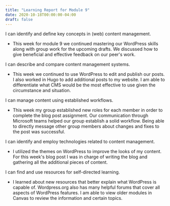 ```yaml
---
title: "Learning Report for Module 9"
date: 2020-10-18T00:00:00-04:00
draft: false
---
```

I can identify and define key concepts in (web) content management.

* This week for module 9 we continued mastering our WordPress skills along with group work for the upcoming drafts. We discussed how to give beneficial and effective feedback on our peer's work.

I can describe and compare content management systems.

* This week we continued to use WordPress to edit and publish our posts. I also worked in Hugo to add additional posts to my website. I am able to differentiate what CMS would be the most effective to use given the circumstance and situation.

I can manage content using established workflows.

*  This week my group established new roles for each member in order to complete the blog post assignment. Our communication through Microsoft teams helped our group establish a solid workflow. Being able to directly message other group members about changes and fixes to the post was successful.

I can identify and employ technologies related to content management.

* I utilized the themes on WordPress to improve the looks of my content. For this week's blog post I was in charge of writing the blog and gathering all the additional pieces of content.

I can find and use resources for self-directed learning.

* I learned about new resources that better explain what WordPress is capable of. Wordpress.org also has many helpful forums that cover all aspects of WordPress features. I am able to view older modules in Canvas to review the information and certain topics.
